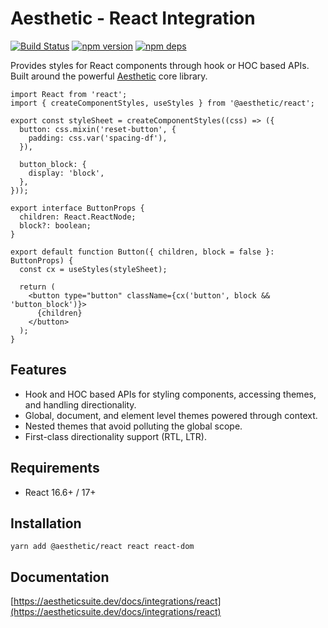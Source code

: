 # Aesthetic - React Integration

[![Build Status](https://github.com/aesthetic-suite/react/workflows/Build/badge.svg)](https://github.com/aesthetic-suite/react/actions?query=branch%3Amaster)
[![npm version](https://badge.fury.io/js/%40aesthetic%react.svg)](https://www.npmjs.com/package/@aesthetic/react)
[![npm deps](https://david-dm.org/aesthetic-suite/react.svg?path=packages/react)](https://www.npmjs.com/package/@aesthetic/react)

Provides styles for React components through hook or HOC based APIs. Built around the powerful
[Aesthetic](https://github.com/aesthetic-suite/framework) core library.

```tsx
import React from 'react';
import { createComponentStyles, useStyles } from '@aesthetic/react';

export const styleSheet = createComponentStyles((css) => ({
  button: css.mixin('reset-button', {
    padding: css.var('spacing-df'),
  }),

  button_block: {
    display: 'block',
  },
}));

export interface ButtonProps {
  children: React.ReactNode;
  block?: boolean;
}

export default function Button({ children, block = false }: ButtonProps) {
  const cx = useStyles(styleSheet);

  return (
    <button type="button" className={cx('button', block && 'button_block')}>
      {children}
    </button>
  );
}
```

## Features

- Hook and HOC based APIs for styling components, accessing themes, and handling directionality.
- Global, document, and element level themes powered through context.
- Nested themes that avoid polluting the global scope.
- First-class directionality support (RTL, LTR).

## Requirements

- React 16.6+ / 17+

## Installation

```
yarn add @aesthetic/react react react-dom
```

## Documentation

[https://aestheticsuite.dev/docs/integrations/react](https://aestheticsuite.dev/docs/integrations/react)
